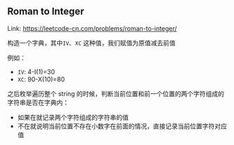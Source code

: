 ## Roman to Integer

Link: https://leetcode-cn.com/problems/roman-to-integer/

构造一个字典，其中`IV`、`XC` 这种值，我们赋值为原值减去前值

例如：

- `IV`: 4-I(1)=30
- `XC`: 90-X(10)=80

之后枚举遍历整个 string 的时候，判断当前位置和前一个位置的两个字符组成的字符串是否在字典内：

- 如果在就记录两个字符组成的字符串的值
- 不在就说明当前位置不存在小数字在前面的情况，直接记录当前位置字符对应值